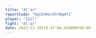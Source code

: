 ```yaml
---
title: "Al'ar"
reportCode: "6gCk4KGrXh7WqHY1"
player: "Zail"
fight: "Al'ar"
date: 2021-11-10T19:47:04.454000+00:00
---
```


